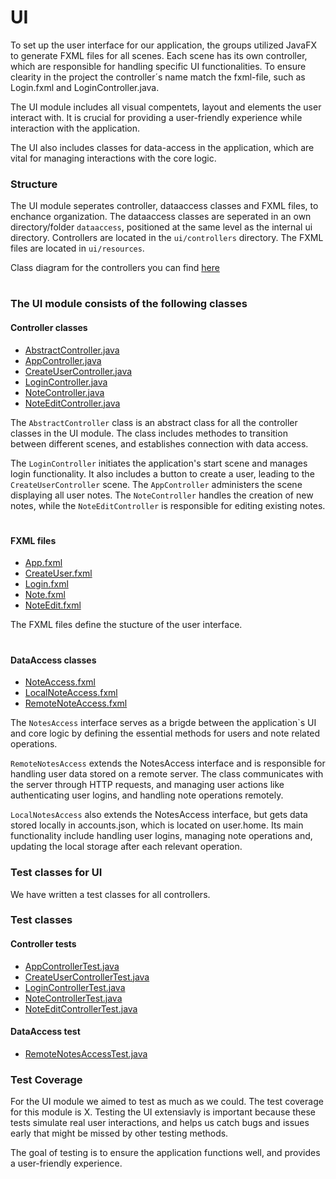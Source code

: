 # UI

To set up the user interface for our application, the groups utilized JavaFX to generate FXML files for all scenes. Each scene has its own controller, which are responsible for handling specific UI functionalities. To ensure clearity in the project the controller´s name match the fxml-file, such as Login.fxml and LoginController.java. 

The UI module includes all visual compentets, layout and elements the user interact with. It is crucial for providing a user-friendly experience while interaction with the application. 

The UI also includes classes for data-access in the application, which are vital for managing interactions with the core logic. 

### **Structure**
The UI module seperates controller, dataaccess classes and FXML files, to enchance organization. The dataaccess classes are seperated in an own directory/folder `dataaccess`, positioned at the same level as the internal ui directory. 
Controllers are located in the `ui/controllers` directory. The FXML files are located in `ui/resources`. 

Class diagram for the controllers you can find [here](../diagrams/README.md)

#

### **The UI module consists of the following classes**

#### Controller classes 

- [AbstractController.java](src/main/java/ui/controllers/AbstractController.java) 
- [AppController.java](src/main/java/ui/controllers/AppController.java)
- [CreateUserController.java](src/main/java/ui/controllers/CreateUserController.java)
- [LoginController.java](src/main/java/ui/controllers/LoginController.java)
- [NoteController.java](src/main/java/ui/controllers/NoteController.java)
- [NoteEditController.java](src/main/java/ui/controllers/NoteEditController.java)


The `AbstractController` class is an abstract class for all the controller classes in the UI module. The class includes methodes to transition between different scenes, and establishes connection with data access.

The `LoginController` initiates the application's start scene and manages login functionality. It also includes a button to create a user, leading to the `CreateUserController` scene. The `AppController` administers the scene displaying all user notes. The `NoteController` handles the creation of new notes, while the `NoteEditController` is responsible for editing existing notes.

#

#### FXML files 

- [App.fxml](src/main/resources/ui/App.fxml)
- [CreateUser.fxml](src/main/resources/ui/CreateUser.fxml)
- [Login.fxml](src/main/resources/ui/Login.fxml)
- [Note.fxml](src/main/resources/ui/Note.fxml)
- [NoteEdit.fxml](src/main/resources/ui/NoteEdit.fxml)

The FXML files define the stucture of the user interface. 

#

#### DataAccess classes

- [NoteAccess.fxml](src/main/java/dataaccess/NotesAccess.java)
- [LocalNoteAccess.fxml](src/main/java/dataaccess/LocalNotesAccess.java)
- [RemoteNoteAccess.fxml](src/main/java/dataaccess/RemoteNotesAccess.java)

 The `NotesAccess` interface serves as a brigde between the application`s UI and core logic by defining the essential methods for users and note related operations. 

`RemoteNotesAccess` extends the NotesAccess interface and is responsible for handling user data stored on a remote server. The class communicates with the server through HTTP requests, and managing user actions like authenticating user logins, and handling note operations remotely. 

`LocalNotesAccess` also extends the NotesAccess interface, but gets data stored locally in accounts.json, which is located on user.home. Its main functionality include handling user logins, managing note operations and, updating the local storage after each relevant operation. 

 ### **Test classes for UI**

 We have written a test classes for all controllers. 

 ### Test classes 

 #### Controller tests
- [AppControllerTest.java](src/test/java/ui/controllers/AppControllerTest.java)
- [CreateUserControllerTest.java](src/test/java/ui/controllers/CreateUserControllerTest.java)
- [LoginControllerTest.java](src/test/java/ui/controllers/LoginControllerTest.java)
- [NoteControllerTest.java](src/test/java/ui/controllers/NoteControllerTest.java)
- [NoteEditControllerTest.java](src/test/java/ui/controllers/NoteEditControllerTest.java)

#### DataAccess test
- [RemoteNotesAccessTest.java](src/test/java/dataaccess/RemoteNotesAccessTest.java)

### Test Coverage
For the UI module we aimed to test as much as we could. The test coverage for this module is X. Testing the UI extensiavly is important because these tests simulate real user interactions, and helps us catch bugs and issues early that might be missed by other testing methods. 
 
 The goal of testing is to ensure the application functions well, and provides a user-friendly experience. 


 